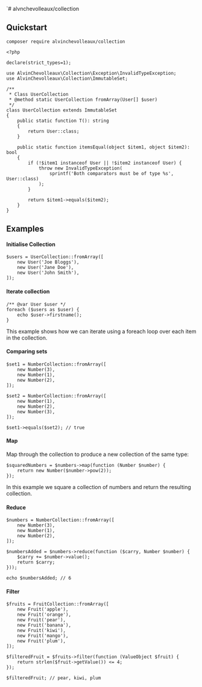 `# alvnchevolleaux/collection

## Quickstart
`composer require alvinchevolleaux/collection`
```
<?php

declare(strict_types=1);

use AlvinChevolleaux\Collection\Exception\InvalidTypeException;
use AlvinChevolleaux\Collection\ImmutableSet;

/**
 * Class UserCollection
 * @method static UserCollection fromArray(User[] $user)
 */
class UserCollection extends ImmutableSet
{
    public static function T(): string
    {
        return User::class;
    }

    public static function itemsEqual(object $item1, object $item2): bool
    {
        if (!$item1 instanceof User || !$item2 instanceof User) {
            throw new InvalidTypeException(
                sprintf('Both comparators must be of type %s', User::class)
            );
        }

        return $item1->equals($item2);
    }
}
```
## Examples

#### Initialise Collection
```
$users = UserCollection::fromArray([
    new User('Joe Bloggs'),
    new User('Jane Doe'),
    new User('John Smith'),
]);
```
#### Iterate collection
```
/** @var User $user */
foreach ($users as $user) {
    echo $user->firstname();
}
```
This example shows how we can iterate using a foreach loop over each item in the collection.

#### Comparing sets
```
$set1 = NumberCollection::fromArray([
    new Number(3),
    new Number(1),
    new Number(2),
]);

$set2 = NumberCollection::fromArray([
    new Number(1),
    new Number(2),
    new Number(3),
]);

$set1->equals($set2); // true
```

#### Map
Map through the collection to produce a new collection of the same type:
```
$squaredNumbers = $numbers->map(function (Number $number) {
    return new Number($number->pow(2));
});
```
In this example we square a collection of numbers and return the resulting collection.

#### Reduce
```
$numbers = NumberCollection::fromArray([
    new Number(3),
    new Number(1),
    new Number(2),
]);

$numbersAdded = $numbers->reduce(function ($carry, Number $number) {
    $carry += $number->value();
    return $carry;
}));

echo $numbersAdded; // 6
```

#### Filter
```
$fruits = FruitCollection::fromArray([
    new Fruit('apple'),
    new Fruit('orange'),
    new Fruit('pear'),
    new Fruit('banana'),
    new Fruit('kiwi'),
    new Fruit('mango'),
    new Fruit('plum'),
]);

$filteredFruit = $fruits->filter(function (ValueObject $fruit) {
    return strlen($fruit->getValue()) <= 4;
});

$filteredFruit; // pear, kiwi, plum
```
